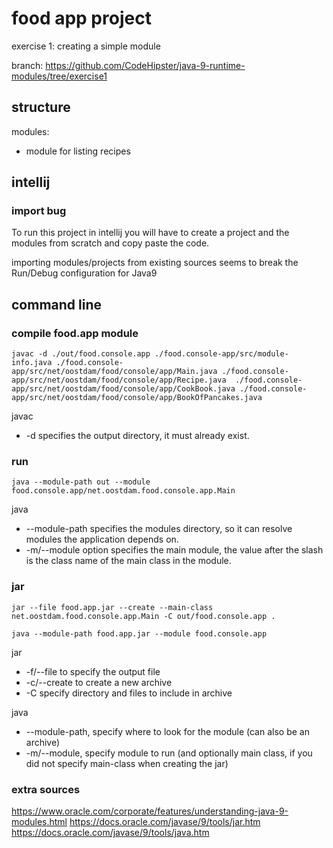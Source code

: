 # food app project
exercise 1: creating a simple module

branch: https://github.com/CodeHipster/java-9-runtime-modules/tree/exercise1

## structure

modules:
 - module for listing recipes

## intellij 

### import bug

To run this project in intellij you will have to create a project and the modules from scratch
and copy paste the code.

importing modules/projects from existing sources seems to break the Run/Debug configuration for Java9

## command line

### compile food.app module
``` 
javac -d ./out/food.console.app ./food.console-app/src/module-info.java ./food.console-app/src/net/oostdam/food/console/app/Main.java ./food.console-app/src/net/oostdam/food/console/app/Recipe.java  ./food.console-app/src/net/oostdam/food/console/app/CookBook.java ./food.console-app/src/net/oostdam/food/console/app/BookOfPancakes.java 
```

javac
- -d specifies the output directory, it must already exist.

### run
```
java --module-path out --module food.console.app/net.oostdam.food.console.app.Main
```

java
- --module-path specifies the modules directory, so it can resolve modules the application depends on.
- -m/--module option specifies the main module, the value after the slash is the class name of the main class in the module.

### jar
```
jar --file food.app.jar --create --main-class net.oostdam.food.console.app.Main -C out/food.console.app .

java --module-path food.app.jar --module food.console.app
```

jar 
- -f/--file to specify the output file
- -c/--create to create a new archive
- -C specify directory and files to include in archive

java 
- --module-path, specify where to look for the module (can also be an archive)
- -m/--module, specify module to run (and optionally main class, if you did not specify main-class when creating the jar)
    

### extra sources
https://www.oracle.com/corporate/features/understanding-java-9-modules.html
https://docs.oracle.com/javase/9/tools/jar.htm
https://docs.oracle.com/javase/9/tools/java.htm



